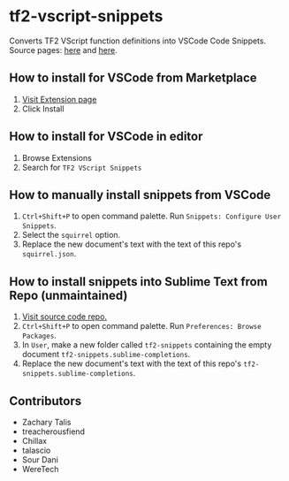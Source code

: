 # tf2-vscript-snippets

Converts TF2 VScript function definitions into VSCode Code Snippets.
Source pages: [here](https://developer.valvesoftware.com/wiki/List_of_TF2_Script_Functions) and [here](https://developer.valvesoftware.com/wiki/List_of_TF2_Script_Functions/Constants).

## How to install for VSCode from Marketplace
1. [Visit Extension page](https://marketplace.visualstudio.com/items?itemName=SourDani.tf2-vscript-snippets)
2. Click Install

## How to install for VSCode in editor
1. Browse Extensions
2. Search for `TF2 VScript Snippets`

## How to manually install snippets from VSCode
1. `Ctrl+Shift+P` to open command palette. Run `Snippets: Configure User Snippets`.
2. Select the `squirrel` option.
3. Replace the new document's text with the text of this repo's `squirrel.json`.

## How to install snippets into Sublime Text from Repo (unmaintained)
1. [Visit source code repo.](https://github.com/dangreene0/tf2-vscript-snippets)
1. `Ctrl+Shift+P` to open command palette. Run `Preferences: Browse Packages`.
2. In `User`, make a new folder called `tf2-snippets` containing the empty document `tf2-snippets.sublime-completions`.
3. Replace the new document's text with the text of this repo's `tf2-snippets.sublime-completions`.

## Contributors
- Zachary Talis
- treacherousfiend
- Chillax
- talascio
- Sour Dani
- WereTech